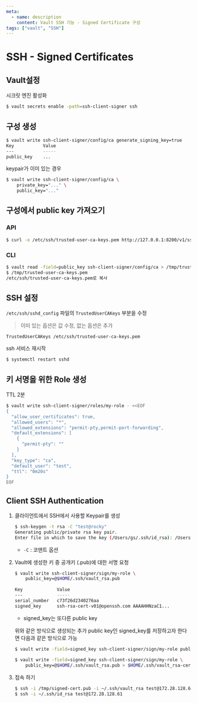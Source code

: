 ```yaml
---
meta:
  - name: description
    content: Vault SSH 기능 - Signed Certificate 구성
tags: ["vault", "SSH"]
---
```


# SSH - Signed Certificates

## Vault설정

시크릿 엔진 활성화

```bash
$ vault secrets enable -path=ssh-client-signer ssh
```



## 구성 생성

```bash
$ vault write ssh-client-signer/config/ca generate_signing_key=true
Key           Value
---           -----
public_key    ...
```

keypair가 이미 있는 경우

```bash
$ vault write ssh-client-signer/config/ca \
    private_key="..." \
    public_key="..."
```



## 구성에서 public key 가져오기

### API

```bash
$ curl -o /etc/ssh/trusted-user-ca-keys.pem http://127.0.0.1:8200/v1/ssh-client-signer/public_key
```

### CLI

```bash
$ vault read -field=public_key ssh-client-signer/config/ca > /tmp/trusted-user-ca-keys.pem
$ /tmp/trusted-user-ca-keys.pem
/etc/ssh/trusted-user-ca-keys.pem로 복사
```



 ## SSH 설정

`/etc/ssh/sshd_config` 파일의 `TrustedUserCAKeys` 부분을 수정

> 이미 있는 옵션은 값 수정, 없는 옵션은 추가

```properties
TrustedUserCAKeys /etc/ssh/trusted-user-ca-keys.pem
```



ssh 서비스 재시작

```bash
$ systemctl restart sshd
```



## 키 서명을 위한 Role 생성

TTL 2분

```bash
$ vault write ssh-client-signer/roles/my-role - <<EOF
{
  "allow_user_certificates": true,
  "allowed_users": "*",
  "allowed_extensions": "permit-pty,permit-port-forwarding",
  "default_extensions": [
    {
      "permit-pty": ""
    }
  ],
  "key_type": "ca",
  "default_user": "test",
  "ttl": "0m20s"
}
EOF
```



## Client SSH Authentication

1. 클라이언트에서 SSH에서 사용할 Keypair를 생성

   ```bash
   $ ssh-keygen -t rsa -C "test@rocky"
   Generating public/private rsa key pair.
   Enter file in which to save the key (/Users/gs/.ssh/id_rsa): /Users/gs/.ssh/vault_rsa
   ```

   - `-C` : 코맨트 옵션

2. Vault에 생성한 키 중 공개키 (.pub)에 대한 서명 요청

   ```bash
   $ vault write ssh-client-signer/sign/my-role \
       public_key=@$HOME/.ssh/vault_rsa.pub
       
   Key             Value
   ---             -----
   serial_number   c73f26d2340276aa
   signed_key      ssh-rsa-cert-v01@openssh.com AAAAHHNzaC1...
   ```

   - signed_key는 또다른 public key

   위와 같은 방식으로 생성되는 추가 public key인 signed_key를 저장하고자 한다면 다음과 같은 방식으로 가능

   ```bash
   $ vault write -field=signed_key ssh-client-signer/sign/my-role public_key=@$HOME/.ssh/vault_rsa.pub > /tmp/signed-cert.pub
       
   $ vault write -field=signed_key ssh-client-signer/sign/my-role \
       public_key=@$HOME/.ssh/vault_rsa.pub > $HOME/.ssh/vault_rsa-cert.pub
   ```

3. 접속 하기

   ```bash
   $ ssh -i /tmp/signed-cert.pub -i ~/.ssh/vault_rsa test@172.28.128.61
   $ ssh -i ~/.ssh/id_rsa test@172.28.128.61
   ```

